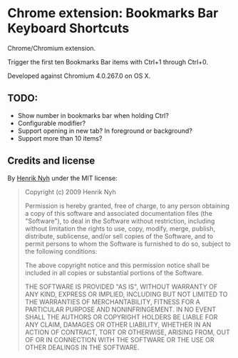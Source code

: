 # Chrome extension: Bookmarks Bar Keyboard Shortcuts

Chrome/Chromium extension.

Trigger the first ten Bookmarks Bar items with Ctrl+1 through Ctrl+0.

Developed against Chromium 4.0.267.0 on OS X.


## TODO:

* Show number in bookmarks bar when holding Ctrl?
* Configurable modifier?
* Support opening in new tab? In foreground or background?
* Support more than 10 items?

## Credits and license

By [Henrik Nyh](http://henrik.nyh.se/) under the MIT license:

>  Copyright (c) 2009 Henrik Nyh
>
>  Permission is hereby granted, free of charge, to any person obtaining a copy
>  of this software and associated documentation files (the "Software"), to deal
>  in the Software without restriction, including without limitation the rights
>  to use, copy, modify, merge, publish, distribute, sublicense, and/or sell
>  copies of the Software, and to permit persons to whom the Software is
>  furnished to do so, subject to the following conditions:
>
>  The above copyright notice and this permission notice shall be included in
>  all copies or substantial portions of the Software.
>
>  THE SOFTWARE IS PROVIDED "AS IS", WITHOUT WARRANTY OF ANY KIND, EXPRESS OR
>  IMPLIED, INCLUDING BUT NOT LIMITED TO THE WARRANTIES OF MERCHANTABILITY,
>  FITNESS FOR A PARTICULAR PURPOSE AND NONINFRINGEMENT. IN NO EVENT SHALL THE
>  AUTHORS OR COPYRIGHT HOLDERS BE LIABLE FOR ANY CLAIM, DAMAGES OR OTHER
>  LIABILITY, WHETHER IN AN ACTION OF CONTRACT, TORT OR OTHERWISE, ARISING FROM,
>  OUT OF OR IN CONNECTION WITH THE SOFTWARE OR THE USE OR OTHER DEALINGS IN
>  THE SOFTWARE.
